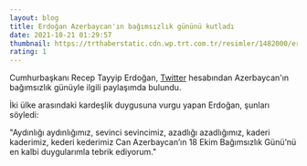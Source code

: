```yaml
--- 
layout: blog
title: Erdoğan Azerbaycan'ın bağımsızlık gününü kutladı
date: 2021-10-21 01:29:57
thumbnail: https://trthaberstatic.cdn.wp.trt.com.tr/resimler/1482000/erdogan-aliyev-aa-1483251.jpg
rating: 1
---
```

<p>
	Cumhurbaşkanı Recep Tayyip Erdoğan, <a href="https://www.trthaber.com/etiket/twitter/" target="_blank">Twitter</a> hesabından Azerbaycan'ın bağımsızlık günüyle ilgili paylaşımda bulundu.</p>
<p>
	İki ülke arasındaki kardeşlik duygusuna vurgu yapan Erdoğan, şunları söyledi:</p>
<p>
	"Aydınlığı aydınlığımız, sevinci sevincimiz, azadlığı azadlığımız, kaderi kaderimiz, kederi kederimiz Can Azerbaycan’ın 18 Ekim Bağımsızlık Günü’nü en kalbi duygularımla tebrik ediyorum."</p>